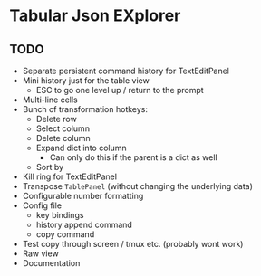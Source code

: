# Tabular Json EXplorer

## TODO
* Separate persistent command history for TextEditPanel
* Mini history just for the table view
  * ESC to go one level up / return to the prompt
* Multi-line cells
* Bunch of transformation hotkeys:
  * Delete row
  * Select column
  * Delete column
  * Expand dict into column
    * Can only do this if the parent is a dict as well
  * Sort by
* Kill ring for TextEditPanel
* Transpose `TablePanel` (without changing the underlying data)
* Configurable number formatting
* Config file
  * key bindings
  * history append command
  * copy command
* Test copy through screen / tmux etc. (probably wont work)
* Raw view
* Documentation
